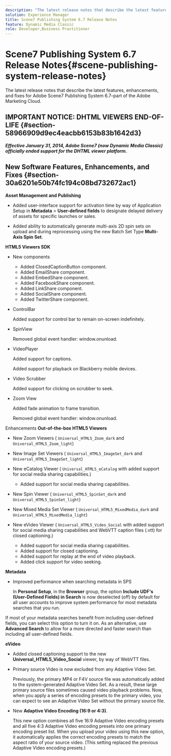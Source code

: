 ```yaml
---
description: "The latest release notes that describe the latest features, enhancements, and fixes for Adobe Scene7 Publishing System 6.7, part of the Adobe Experience Manager solution in the Adobe Marketing Cloud."
solution: Experience Manager
title: Scene7 Publishing System 6.7 Release Notes
feature: Dynamic Media Classic
role: Developer,Business Practitioner
---
```


# Scene7 Publishing System 6.7 Release Notes{#scene-publishing-system-release-notes}

The latest release notes that describe the latest features, enhancements, and fixes for Adobe Scene7 Publishing System 6.7–part of the Adobe Marketing Cloud.

## IMPORTANT NOTICE: DHTML VIEWERS END-OF-LIFE {#section-58966909d9ec4eacbb6153b83b1642d3}

***Effective January 31, 2014, Adobe Scene7 (now Dynamic Media Classic) officially ended support for the DHTML viewer platform.***

## New Software Features, Enhancements, and Fixes {#section-30a6201e50b74fc194c08bd732672ac1}

**Asset Management and Publishing**

* Added user-interface support for activation time by way of Application Setup in **Metadata** > **User-defined fields** to designate delayed delivery of assets for specific launches or sales.

<!--   [More information](http://help.adobe.com/en_US/scene7/using/WS08F62297-36A5-4c35-9D4E-5BE38C41D39C.html). --> 

* Added ability to automatically generate multi-axis 2D spin sets on upload and during reprocessing using the new Batch Set Type **Multi-Axis Spin Set**.

<!--   [More information](http://help.adobe.com/en_US/scene7/using/WSf6ef983f54a76485-20cc30b112624e7b244-7fff.html). -->

**HTML5 Viewers SDK**

<!-- The *Adobe Scene7 HTML5 Viewers SDK* is available as part of the SDK download from Adobe Developer Connection.

[More information](http://help.adobe.com/en_US/scene7/using/WSd4272150f67705c11b002eec12fcba4dee6-8000.html). -->

* New components

  * Added ClosedCaptionButton component. 
  * Added EmailShare component. 
  * Added EmbedShare component. 
  * Added FacebookShare component. 
  * Added LinkShare component. 
  * Added SocialShare component. 
  * Added TwitterShare component.

* ControlBar

  Added support for control bar to remain on-screen indefinitely. 

* SpinView

  Removed global event handler: window.onunload. 

* VideoPlayer

  Added support for captions.

  Added support for playback on Blackberry mobile devices. 

* Video Scrubber

  Added support for clicking on scrubber to seek. 

* Zoom View

  Added fade animation to frame transition.

  Removed global event handler: window.onunload.

Enhancements 
**Out-of-the-box HTML5 Viewers**

* New Zoom Viewers ( `Universal_HTML5_Zoom_dark` and `Universal_HTML5_Zoom_light`) 
* New Image Set Viewers ( `Universal_HTML5_ImageSet_dark` and `Universal_HTML5_ImageSet_light`) 
* New eCatalog Viewer ( `Universal_HTML5_eCatalog` with added support for social media sharing capabilities.)

  * Added support for social media sharing capabilities.

* New Spin Viewer ( `Universal_HTML5_SpinSet_dark` and `Universal_HTML5_SpinSet_light`) 

* New Mixed Media Set Viewer ( `Universal_HTML5_MixedMedia_dark` and `Universal_HTML5_MixedMedia_light`) 
* New eVideo Viewer ( `Universal_HTML5_Video_Social` with added support for social media sharing capabilities and WebVTT caption files (.vtt) for closed captioning.)

  * Added support for social media sharing capabilities. 
  * Added support for closed captioning. 
  * Added support for replay at the end of video playback. 
  * Added click support for video seeking.

<!-- [Viewer preset compatibility matrix](http://help.adobe.com/en_US/scene7/using/WS6E593DEA-7D81-4cd6-84B0-85E8BB274176.html).

[Adding captions to eVideo](http://help.adobe.com/en_US/scene7/using/WS98ca2e6790647c06-6f6f53e137b959f094-8000.html). --> 
**Metadata**

* Improved performance when searching metadata in SPS

  In **Personal Setup**, in the **Browser** group, the option **Include UDF's (User-Defined Fields) in Search** is now deselected (off) by default for all user accounts to improve system performance for most metadata searches that you run.

<!--   [Personal Setup](http://help.adobe.com/en_US/scene7/using/WSCAAE9C8A-F172-43a8-B134-6163E7C80218.html). -->

  If most of your metadata searches benefit from including user-defined fields, you can select this option to turn it on. As an alternative, use **Advanced Search** to allow for a more directed and faster search than including all user-defined fields.

<!--   [Advanced search](http://help.adobe.com/en_US/scene7/using/WS259993e42159a215-1c6a66df1265272619e-7ff5.html). -->

**eVideo**

* Added closed captioning support to the new **Universal_HTML5_Video_Social** viewer, by way of WebVTT files.

<!--   [Adding captions to eVideo](http://help.stage.adobe.com/en_US/scene7/using/WS98ca2e6790647c06-6f6f53e137b959f094-8000.html). --> 

* Primary source Video is now excluded from any Adaptive Video Set.

  Previously, the primary MP4 or F4V source file was automatically added to the system-generated Adaptive Video Set. As a result, these large primary source files sometimes caused video playback problems. Now, when you apply a series of encoding presets to the primary video, you can expect to see an Adaptive Video Set without the primary source file. 

* New **Adaptive Video Encoding (16:9 or 4:3)**.

  This new option combines all five 16:9 Adaptive Video encoding presets and all five 4:3 Adaptive Video encoding presets into one primary encoding preset list. When you upload your video using this new option, it automatically applies the correct encoding presets to match the aspect ratio of your source video. (This setting replaced the previous Adaptive Video encoding presets.)

<!--   [More information](http://help.stage.adobe.com/en_US/scene7/using/WSE86ACF2B-BD50-4c48-A1D7-9CD4405B62D0.html). -->

